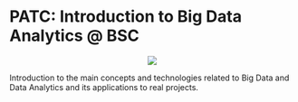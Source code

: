 # PATC: Introduction to Big Data Analytics @ BSC
<p align="center">
  <img src="images/banner.png">
</p>

Introduction to the main concepts and technologies related to Big Data and Data Analytics and its applications to real projects.
